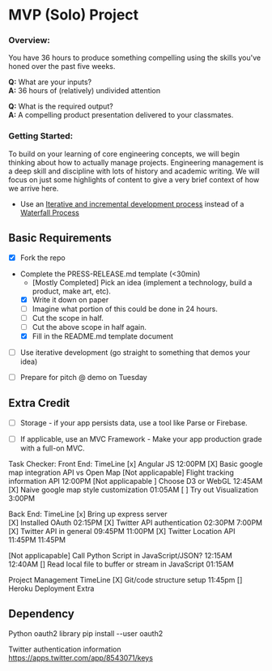 
# MVP (Solo) Project

### Overview:

You have 36 hours to produce something compelling using the skills you've honed over the past five weeks. 

__Q:__ What are your inputs?
<br>
__A:__ 36 hours of (relatively) undivided attention

__Q:__ What is the required output?
<br>
__A:__ A compelling product presentation delivered to your classmates.


### Getting Started:

To build on your learning of core engineering concepts, we will begin thinking about how to actually manage projects. Engineering management is a deep skill and discipline with lots of history and academic writing. We will focus on just some highlights of content to give a very brief context of how we arrive here.

* Use an [Iterative and incremental development process](http://en.wikipedia.org/wiki/Iterative_and_incremental_development) instead of a [Waterfall Process](http://en.wikipedia.org/wiki/Waterfall_model)

<!--
*  [Agile](http://en.wikipedia.org/wiki/Agile_software_development) - is a modern eveolution of Iterative and Incremental Development (IID) that further formalizes the IID philosophy with a set of principles and best practices. It also applies Lean Manufacturing process like [Kanban](http://en.wikipedia.org/wiki/Kanban).-->

<!--* [Lean Product Process](http://theleanstartup.com/principles) - Takes the essence of Agile Development methodology and applies it more broadly to the development of product and buiness models that support he requirements of the project.
-->


## Basic Requirements
- [X] Fork the repo
- Complete the PRESS-RELEASE.md template (<30min)
  - [Mostly Completed] Pick an idea (implement a technology, build a product, make art, etc).
  - [X] Write it down on paper
  - [ ] Imagine what portion of this could be done in 24 hours.
  - [ ] Cut the scope in half.
  - [ ] Cut the above scope in half again.
  - [X] Fill in the README.md template document
- [ ] Use iterative development (go straight to something that demos your idea)
- [ ] Prepare for pitch @ demo on Tuesday


## Extra Credit

- [ ] Storage - if your app persists data, use a tool like Parse or Firebase. 
- [ ] If applicable, use an MVC Framework - Make your app production grade with a full-on MVC. 



Task Checker:
Front End: 								  TimeLine
[x] Angular JS  						   12:00PM
[X] Basic google map integration API vs Open Map
[Not applicapable] Flight tracking information API      12:00PM
[Not applicapable ] Choose D3 or WebGL    12:45AM
[X] Naive google map style customization  01:05AM
[ ] Try out Visualization 				   3:00PM

Back End: 								TimeLine
[x] Bring up express server 			  
[X] Installed OAuth                        02:15PM
[X] Twitter API authentication			   02:30PM        7:00PM
[X] Twitter API in general 				   09:45PM       11:00PM
[X] Twitter Location API 				   11:45PM 	     11:45PM
<!-- [ ] Use other API for other service -->
[Not applicapable] Call Python Script in JavaScript/JSON? 12:15AM 12:40AM
[] Read local file to buffer or stream in JavaScript   01:15AM 


Project Management                      TimeLine
[X] Git/code structure setup 			 11:45pm
[] Heroku Deployment                     Extra

## Dependency
Python 
	oauth2 library
	 pip install --user oauth2

Twitter authentication information
https://apps.twitter.com/app/8543071/keys